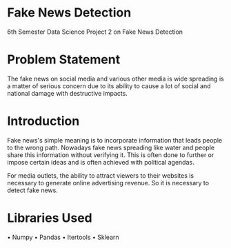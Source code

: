 # Fake News Detection
6th Semester Data Science Project 2 on Fake News Detection

# Problem Statement

The fake news on social media and various other media is wide spreading is a matter of serious concern due to its ability to cause a lot of social and national damage with destructive impacts.

# Introduction

Fake news's simple meaning is to incorporate information that leads people to the wrong path. Nowadays fake news spreading like water and people share this information without verifying it. This is often done to further or impose certain ideas and is often achieved with political agendas.

For media outlets, the ability to attract viewers to their websites is necessary to generate online advertising revenue. So it is necessary to detect fake news.

# Libraries Used

•	Numpy
•	Pandas
•	Itertools
•	Sklearn
